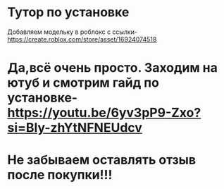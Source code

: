# Тутор по установке
Добавляем модельку в роблокс с ссылки- https://create.roblox.com/store/asset/16924074518
# Да,всё очень просто. Заходим на ютуб и смотрим гайд по установке- https://youtu.be/6yv3pP9-Zxo?si=Bly-zhYtNFNEUdcv
# Не забываем оставлять отзыв после покупки!!!
